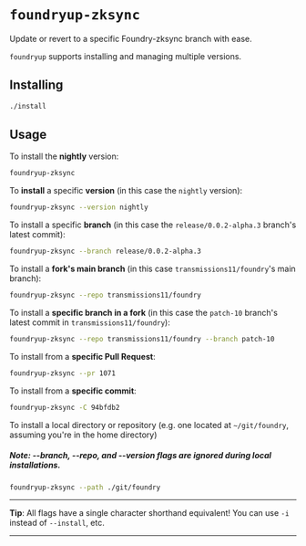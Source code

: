 # `foundryup-zksync`

Update or revert to a specific Foundry-zksync branch with ease.

`foundryup` supports installing and managing multiple versions.

## Installing

<!-- TODO: update to reference curl link once available -->

```sh
./install
```

## Usage

To install the **nightly** version:

```sh
foundryup-zksync
```

To **install** a specific **version** (in this case the `nightly` version):

```sh
foundryup-zksync --version nightly
```

To install a specific **branch** (in this case the `release/0.0.2-alpha.3` branch's latest commit):

```sh
foundryup-zksync --branch release/0.0.2-alpha.3
```

To install a **fork's main branch** (in this case `transmissions11/foundry`'s main branch):

```sh
foundryup-zksync --repo transmissions11/foundry
```

To install a **specific branch in a fork** (in this case the `patch-10` branch's latest commit in `transmissions11/foundry`):

```sh
foundryup-zksync --repo transmissions11/foundry --branch patch-10
```

To install from a **specific Pull Request**:

```sh
foundryup-zksync --pr 1071
```

To install from a **specific commit**:

```sh
foundryup-zksync -C 94bfdb2
```

To install a local directory or repository (e.g. one located at `~/git/foundry`, assuming you're in the home directory)

##### Note: --branch, --repo, and --version flags are ignored during local installations.

```sh
foundryup-zksync --path ./git/foundry
```

---

**Tip**: All flags have a single character shorthand equivalent! You can use `-i` instead of `--install`, etc.

---
